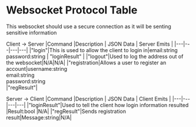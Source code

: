 # Websocket Protocol Table

This websocket should use a secure connection as it will be senting sensitive information

Client -> Server
|Command   |Description   | JSON Data   | Server Emits  |
|---|---|---|---|
|"login"|This is used to allow the client to login in|email:string <br/> password:string  | "loginResult" |
|"logout"|Used to log the address out of the websocket|N/A|N/A|
|"registration|Allows a user to register an account|username:string <br/> email:string <br/> password:string <br/>|"regResult"|

Server -> Client
|Command   |Description   | JSON Data   | Client Emits  |
|---|---|---|---|
|"loginResult"|Used to tell the client how login information resulted |Result:bool |N/A|
|"regResult"|Sends registration result|Message:string|N/A|